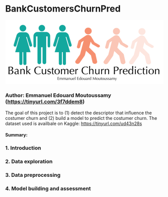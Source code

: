 # BankCustomersChurnPred
 
![bank_costumer_churn_prediction](Results/bank_costumer_churn_prediction.png)

### Author: Emmanuel Edouard Moutoussamy (https://tinyurl.com/3f7ddem8)

The goal of this project is to (1) detect the descriptor that influence the costumer churn and (2) build a model to predict the costumer churn.
The dataset used is availbale on Kaggle: https://tinyurl.com/ud43n28s


#### Summary:
### 1. Introduction
### 2. Data exploration
### 3. Data preprocessing
### 4. Model building and assessment

